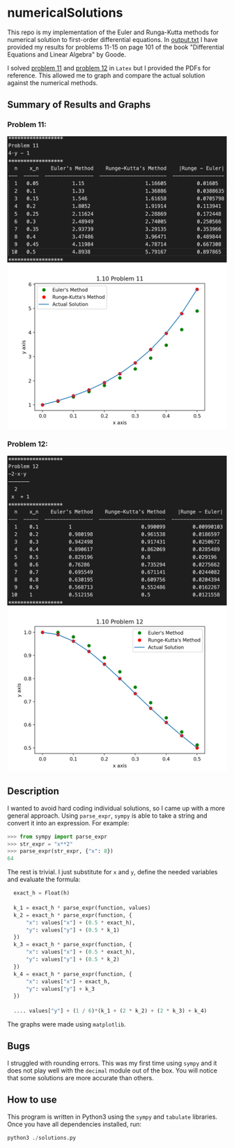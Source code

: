 # numericalSolutions

This repo is my implementation of the Euler and Runga-Kutta methods for numerical solution to first-order differential equations. In [output.txt](https://github.com/camachom/numericalSolutions/blob/master/numericalMethods/output.txt) I have provided my results for problems 11-15 on page 101 of the book "Differential Equations and Linear Algebra" by Goode.

I solved [problem 11](https://github.com/camachom/numericalSolutions/blob/master/particularSolutions/ch_1_10_problem_11.pdf) and [problem 12](https://github.com/camachom/numericalSolutions/blob/master/particularSolutions/ch_1_10_problem_11.pdf) in `Latex` but I provided the PDFs for reference. This allowed me to graph and compare the actual solution against the numerical methods. 

## Summary of Results and Graphs

### Problem 11:
![Computation](images/computation_11.png?raw=true)
![Graph](images/problem_11_graph.png?raw=true)

### Problem 12:
![Computation](images/computation_12.png?raw=true)
![Graph](images/problem_12_graph.png?raw=true)

## Description

I wanted to avoid hard coding individual solutions, so I came up with a more general approach. Using `parse_expr`, `sympy` is able to take a string and convert it into an expression. For example:

```python
>>> from sympy import parse_expr
>>> str_expr = "x**2"
>>> parse_expr(str_expr, {"x": 8})
64
```

The rest is trivial. I just substitute for `x` and `y`, define the needed variables and evaluate the formula:

```python
  exact_h = Float(h)

  k_1 = exact_h * parse_expr(function, values)
  k_2 = exact_h * parse_expr(function, {
      "x": values["x"] + (0.5 * exact_h),
      "y": values["y"] + (0.5 * k_1)
  })
  k_3 = exact_h * parse_expr(function, {
      "x": values["x"] + (0.5 * exact_h),
      "y": values["y"] + (0.5 * k_2)
  })
  k_4 = exact_h * parse_expr(function, {
      "x": values["x"] + exact_h,
      "y": values["y"] + k_3
  })

  .... values["y"] + (1 / 6)*(k_1 + (2 * k_2) + (2 * k_3) + k_4)

```

The graphs were made using `matplotlib`.

## Bugs

I struggled with rounding errors. This was my first time using `sympy` and it does not play well with the `decimal` module out of the box. You will notice that some solutions are more accurate than others.

## How to use

This program is written in Python3 using the `sympy` and `tabulate` libraries. Once you have all dependencies installed, run:

```python
python3 ./solutions.py
```

